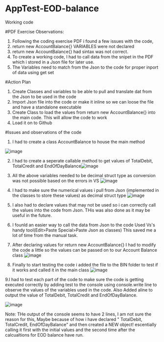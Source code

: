 # AppTest-EOD-balance
Working code


#PDF Exercise Observations:

1. Following the coding exercise PDF i found a few issues with the code,
2. return new AccountBalance{} VARIABLES were not declared
3. return new AccountBalance{} had sintax was not correct.
4. To create a working code, I had to call data from the snipet in the PDF which i stored in a Json file for later use.
5. The Variables need to match from the Json to the code for proper inport of data using get set

#Action Plan

1. Create Classes and variables to be able to pull and translate dat from the Json to be used in the code
2. Import Json file into the code or make it inline so we can loose the file and have a standalone executable
3. Create Class to load the values from return new AccountBalance{} into the main code. This will allow the code to work
4. Load it on to Github

#Issues and observations of the code
1. I had to create a class AccountBalance to house the main method

![image](https://github.com/Narsuaman/AppTest-EOD-balance/assets/137115409/b729998e-0547-4940-a9a1-ee25b3438ee9)

2. I had to create a seperate callable method to get values of TotalDebit, TotalCredit and EndOfDayBalance![image](https://github.com/Narsuaman/AppTest-EOD-balance/assets/137115409/c3c3a3b3-5bdf-4793-8839-735c2cb5c7ee)

3. All the above variables needed to be decimal struct type as conversion was not possible based on the errors in VS
![image](https://github.com/Narsuaman/AppTest-EOD-balance/assets/137115409/22d4426a-f9b9-4b4d-82a5-7732258b48af)

4. I had to make sure the numerical values i pull from Json (implemented in the classes to store these values) as decimal struct type
![image](https://github.com/Narsuaman/AppTest-EOD-balance/assets/137115409/975c2ddf-0046-44e8-bb7d-3b84d24bd0bf)

5. I also had to declare values that may not be used so i can correctly call the values into the code from Json. THis was also done as it may be useful in the future.
6. I founld an easier way to call the data from Json to the code Used Vs's handy tool(Edit>Paste Special>Paste Json as classes) This saved me a lot of time from the manual task.
7. After declaring values for return new AccountBalance{} I had to modify the code a little so the values can be passed on to our Account Balance class ![image](https://github.com/Narsuaman/AppTest-EOD-balance/assets/137115409/fb54adff-422e-472a-b14f-a0f05f8bcdc1)
8. Finally to start testing the code i added the file to the BIN folder to test if it works and called it in the main class
 ![image](https://github.com/Narsuaman/AppTest-EOD-balance/assets/137115409/ef210255-a576-4be2-91bb-4e37267083df)

9.I had to test each part of the code to make sure the code is getting executed correctly by adding test to the console using console.write line to observe the values of the variables used in the code. Also Added aline to output the value of TotalDebit, TotalCredit and EndOfDayBalance.

![image](https://github.com/Narsuaman/AppTest-EOD-balance/assets/137115409/2886acf7-0b87-4231-bd8f-6620eb9b3d90)

Note: THe output of the console seems to have 2 lines, I am not sure the reason for this, Maybe because of how i have declared " TotalDebit,  TotalCredit,  EndOfDayBalance" and then created a NEW object! escentially calling it first with the initial values and the second time after the calcualtions for EOD balance have run. 


